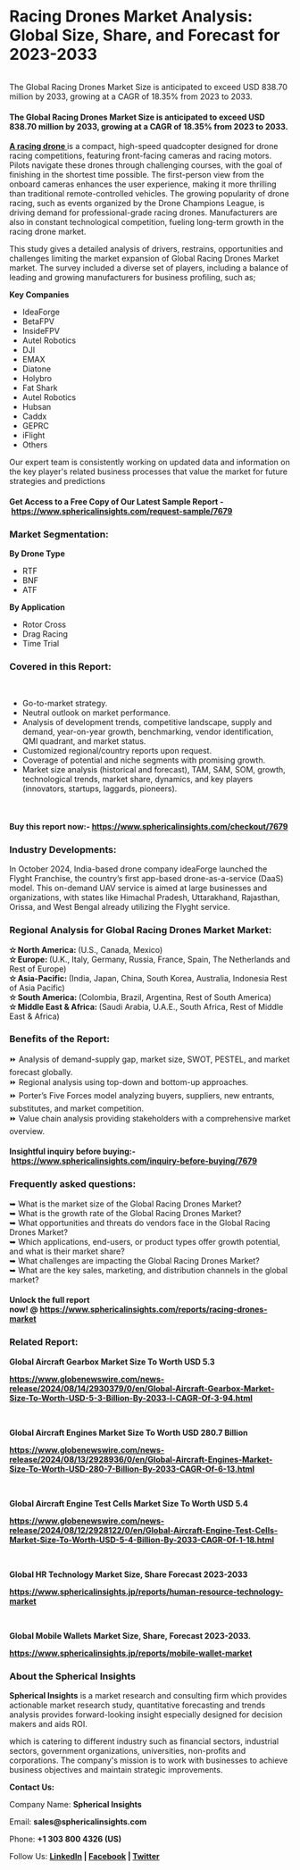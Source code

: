 <div class="wow_read_blog_hdr_img">
<div class="wow_read_blog_hdr_img_innr">
<h1>Racing Drones Market Analysis: Global Size, Share, and Forecast for 2023-2033</h1>
</div>
<div class="wow_main_float_head_img"><img src="https://www.wowonder.xyz/upload/photos/2025/01/LLdHYVvHokUi8FwMDbSk_06_b8ec8abb08d42c6bfa8d5dec0471a175_image.jpg" alt="" /></div>
</div>
<div class="read-blog-container">
<div class="read-blog-desc">
<p class="mb-0">The Global Racing Drones Market Size is anticipated to exceed USD 838.70 million by 2033, growing at a CAGR of 18.35% from 2023 to 2033.</p>
</div>
<div class="read-content">
<h4><strong>The Global Racing Drones Market Size is anticipated to exceed USD 838.70 million by 2033, growing at a CAGR of 18.35% from 2023 to 2033.</strong></h4>
<p><a href="https://www.sphericalinsights.com/reports/racing-drones-market" target="_blank" rel="noopener"><strong>A racing drone&nbsp;</strong></a>is a compact, high-speed quadcopter designed for drone racing competitions, featuring front-facing cameras and racing motors. Pilots navigate these drones through challenging courses, with the goal of finishing in the shortest time possible. The first-person view from the onboard cameras enhances the user experience, making it more thrilling than traditional remote-controlled vehicles. The growing popularity of drone racing, such as events organized by the Drone Champions League, is driving demand for professional-grade racing drones. Manufacturers are also in constant technological competition, fueling long-term growth in the racing drone market.</p>
<p>This study gives a detailed analysis of drivers, restrains, opportunities and challenges limiting the market expansion of Global Racing Drones Market market. The survey included a diverse set of players, including a balance of leading and growing manufacturers for business profiling, such as;</p>
<p><strong>Key Companies</strong></p>
<ul>
<li>IdeaForge</li>
<li>BetaFPV</li>
<li>InsideFPV</li>
<li>Autel Robotics</li>
<li>DJI</li>
<li>EMAX</li>
<li>Diatone</li>
<li>Holybro</li>
<li>Fat Shark</li>
<li>Autel Robotics</li>
<li>Hubsan</li>
<li>Caddx</li>
<li>GEPRC</li>
<li>iFlight</li>
<li>Others&nbsp;&nbsp;</li>
</ul>
<p>Our expert team is consistently working on updated data and information on the key player's related business processes that value the market for future strategies and predictions</p>
<h4><strong>Get Access to a Free Copy of Our Latest Sample Report -&nbsp;<a href="https://www.sphericalinsights.com/request-sample/7679" rel="nofollow">https://www.sphericalinsights.com/request-sample/7679</a></strong></h4>
<h3><strong>Market Segmentation:</strong></h3>
<p><strong>By Drone Type</strong></p>
<ul>
<li>RTF</li>
<li>BNF</li>
<li>ATF</li>
</ul>
<p><strong>By</strong><strong>&nbsp;Application</strong></p>
<ul>
<li>Rotor Cross</li>
<li>Drag Racing</li>
<li>Time Trial</li>
</ul>
<h3>Covered in this Report:</h3>
<p>&nbsp;</p>
<ul>
<li>Go-to-market strategy.</li>
<li>Neutral outlook on market performance.</li>
<li>Analysis of development trends, competitive landscape, supply and demand, year-on-year growth, benchmarking, vendor identification, QMI quadrant, and market status.</li>
<li>Customized regional/country reports upon request.</li>
<li>Coverage of potential and niche segments with promising growth.</li>
<li>Market size analysis (historical and forecast), TAM, SAM, SOM, growth, technological trends, market share, dynamics, and key players (innovators, startups, laggards, pioneers).</li>
</ul>
<p>&nbsp;</p>
<h4>Buy this report now:-&nbsp;<a href="https://www.sphericalinsights.com/checkout/7679" rel="nofollow">https://www.sphericalinsights.com/checkout/7679</a></h4>
<h3>Industry Developments:</h3>
<div class="group/conversation-turn relative flex w-full min-w-0 flex-col agent-turn">
<div class="flex-col gap-1 md:gap-3">
<div class="flex max-w-full flex-col flex-grow">
<div class="min-h-8 text-message flex w-full flex-col items-end gap-2 whitespace-normal break-words text-start [.text-message+&amp;]:mt-5" dir="auto" data-message-author-role="assistant" data-message-id="53d42648-d761-4270-b7d0-37c702167e1b" data-message-model-slug="gpt-4o-mini">
<div class="flex w-full flex-col gap-1 empty:hidden first:pt-[3px]">
<div class="markdown prose w-full break-words dark:prose-invert light">
<p>In October 2024, India-based drone company ideaForge launched the Flyght Franchise, the country&rsquo;s first app-based drone-as-a-service (DaaS) model. This on-demand UAV service is aimed at large businesses and organizations, with states like Himachal Pradesh, Uttarakhand, Rajasthan, Orissa, and West Bengal already utilizing the Flyght service.</p>
</div>
</div>
</div>
</div>
</div>
</div>
<h3><strong>Regional Analysis for Global Racing Drones Market Market:</strong></h3>
<p><strong>✫ North America:&nbsp;</strong>(U.S., Canada, Mexico)<br /><strong>✫ Europe:&nbsp;</strong>(U.K., Italy, Germany, Russia, France, Spain, The Netherlands and Rest of Europe)<br /><strong>✫ Asia-Pacific:&nbsp;</strong>(India, Japan, China, South Korea, Australia, Indonesia Rest of Asia Pacific)<br /><strong>✫ South America:&nbsp;</strong>(Colombia, Brazil, Argentina, Rest of South America)<br /><strong>✫ Middle East &amp; Africa:&nbsp;</strong>(Saudi Arabia, U.A.E., South Africa, Rest of Middle East &amp; Africa)</p>
<h3>Benefits of the Report:</h3>
<p>⏩ Analysis of demand-supply gap, market size, SWOT, PESTEL, and market forecast globally.<br />⏩ Regional analysis using top-down and bottom-up approaches.<br />⏩ Porter&rsquo;s Five Forces model analyzing buyers, suppliers, new entrants, substitutes, and market competition.<br />⏩ Value chain analysis providing stakeholders with a comprehensive market overview.</p>
<h4>Insightful inquiry before buying:-&nbsp;<a href="https://www.sphericalinsights.com/inquiry-before-buying/7679" rel="nofollow">https://www.sphericalinsights.com/inquiry-before-buying/7679</a></h4>
<h3>Frequently asked questions:</h3>
<p>➥ What is the market size of the Global Racing Drones Market?<br />➥ What is the growth rate of the Global Racing Drones Market?<br />➥ What opportunities and threats do vendors face in the Global Racing Drones Market?<br />➥ Which applications, end-users, or product types offer growth potential, and what is their market share?<br />➥ What challenges are impacting the Global Racing Drones Market?<br />➥ What are the key sales, marketing, and distribution channels in the global market?</p>
<h4>Unlock the full report now!&nbsp;@&nbsp;<a href="https://www.sphericalinsights.com/reports/racing-drones-market" rel="nofollow">https://www.sphericalinsights.com/reports/racing-drones-market</a></h4>
<h3><strong>Related Report:</strong></h3>
<p><strong>Global Aircraft Gearbox Market Size To Worth USD 5.3</strong></p>
<p><strong><a href="https://www.globenewswire.com/news-release/2024/08/14/2930379/0/en/Global-Aircraft-Gearbox-Market-Size-To-Worth-USD-5-3-Billion-By-2033-l-CAGR-Of-3-94.html" rel="nofollow">https://www.globenewswire.com/news-release/2024/08/14/2930379/0/en/Global-Aircraft-Gearbox-Market-Size-To-Worth-USD-5-3-Billion-By-2033-l-CAGR-Of-3-94.html</a></strong></p>
<p><strong>&nbsp;</strong></p>
<p><strong>Global Aircraft Engines Market Size To Worth USD 280.7 Billion&nbsp;</strong></p>
<p><strong><a href="https://www.globenewswire.com/news-release/2024/08/13/2928936/0/en/Global-Aircraft-Engines-Market-Size-To-Worth-USD-280-7-Billion-By-2033-CAGR-Of-6-13.html" rel="nofollow">https://www.globenewswire.com/news-release/2024/08/13/2928936/0/en/Global-Aircraft-Engines-Market-Size-To-Worth-USD-280-7-Billion-By-2033-CAGR-Of-6-13.html</a></strong></p>
<p><strong>&nbsp;</strong></p>
<p><strong>Global Aircraft Engine Test Cells Market Size To Worth USD 5.4&nbsp;</strong></p>
<p><strong><a href="https://www.globenewswire.com/news-release/2024/08/12/2928122/0/en/Global-Aircraft-Engine-Test-Cells-Market-Size-To-Worth-USD-5-4-Billion-By-2033-CAGR-Of-1-18.html" rel="nofollow">https://www.globenewswire.com/news-release/2024/08/12/2928122/0/en/Global-Aircraft-Engine-Test-Cells-Market-Size-To-Worth-USD-5-4-Billion-By-2033-CAGR-Of-1-18.html</a></strong></p>
<p><strong>&nbsp;</strong></p>
<p><strong>Global HR Technology Market Size, Share&nbsp;Forecast 2023-2033</strong></p>
<p><strong><a href="https://www.sphericalinsights.jp/reports/human-resource-technology-market" rel="nofollow">https://www.sphericalinsights.jp/reports/human-resource-technology-market</a></strong></p>
<p><strong>&nbsp;</strong></p>
<p><strong>Global Mobile Wallets Market Size, Share,&nbsp;Forecast 2023-2033.</strong></p>
<p><strong><a href="https://www.sphericalinsights.jp/reports/mobile-wallet-market" rel="nofollow">https://www.sphericalinsights.jp/reports/mobile-wallet-market</a></strong></p>
<h3><strong>About the Spherical Insights</strong></h3>
<p><strong>Spherical Insights</strong>&nbsp;is a market research and consulting firm which provides actionable market research study, quantitative forecasting and trends analysis provides forward-looking insight especially designed for decision makers and aids ROI.</p>
<p>which is catering to different industry such as financial sectors, industrial sectors, government organizations, universities, non-profits and corporations. The company's mission is to work with businesses to achieve business objectives and maintain strategic improvements.</p>
<p><strong>Contact Us:</strong></p>
<p>Company Name:&nbsp;<strong>Spherical Insights</strong></p>
<p>Email:&nbsp;<strong>sales@sphericalinsights.com</strong></p>
<p>Phone:&nbsp;<strong>+1 303 800 4326 (US)</strong></p>
<p>Follow Us:&nbsp;<strong><a href="https://www.linkedin.com/company/spherical-insight/" rel="nofollow"><u>LinkedIn</u></a>&nbsp;|&nbsp;<a href="https://www.facebook.com/sphericalinsights22" rel="nofollow"><u>Facebook</u></a>&nbsp;|&nbsp;<a href="https://twitter.com/SInsights_US" rel="nofollow"><u>Twitter</u></a></strong></p>
</div>
</div>
